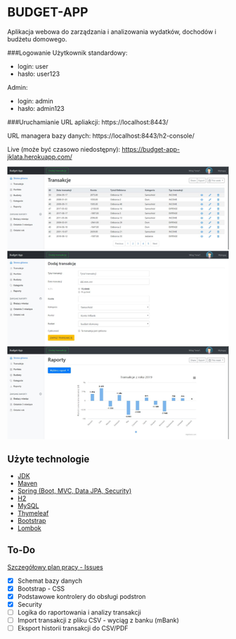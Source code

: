 # BUDGET-APP

Aplikacja webowa do zarządzania i analizowania wydatków, dochodów i budżetu domowego.  

###Logowanie
Użytkownik standardowy:
* login: user
* hasło: user123

Admin:
* login: admin
* hasło: admin123

###Uruchamianie
URL apliakcji: https://localhost:8443/ 

URL managera bazy danych: https://localhost:8443/h2-console/

Live (może być czasowo niedostępny): https://budget-app-jklata.herokuapp.com/  

![img1](https://github.com/jklata/budget-app/blob/master/src/main/resources/static/images/img1.JPG)
<br/>
![img2](https://github.com/jklata/budget-app/blob/master/src/main/resources/static/images/img2.JPG)
<br/>
![img4](https://github.com/jklata/budget-app/blob/master/src/main/resources/static/images/img4.JPG)

## Użyte technologie
* [JDK](http://www.oracle.com/technetwork/java/javase/downloads/jdk8-downloads-2133151.html) 
* [Maven](https://maven.apache.org/)
* [Spring (Boot, MVC, Data JPA, Security)](https://spring.io)
* [H2](https://www.h2database.com/html/main.html) 
* [MySQL](https://www.mysql.com/) 
* [Thymeleaf](https://www.thymeleaf.org/)
* [Bootstrap](https://getbootstrap.com)  
* [Lombok](https://projectlombok.org/) 


## To-Do 
[Szczegółowy plan pracy - Issues](https://github.com/jklata/budget-app/issues) 
- [x] Schemat bazy danych
- [x] Bootstrap - CSS
- [x] Podstawowe kontrolery do obsługi podstron
- [x] Security
- [ ] Logika do raportowania i analizy transakcji
- [ ] Import transakcji z pliku CSV - wyciąg z banku (mBank)
- [ ] Eksport historii transakcji do CSV/PDF
